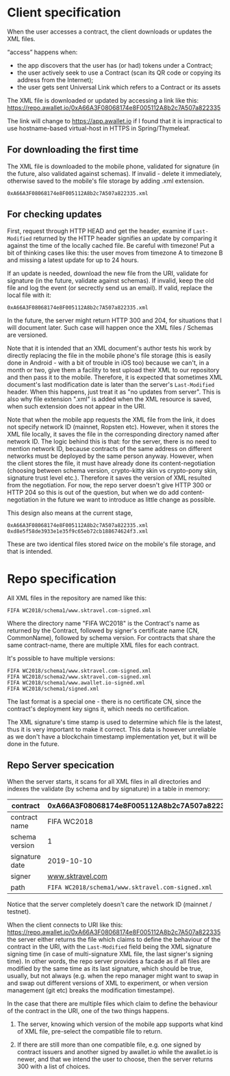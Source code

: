 # Client specification #

When the user accesses a contract, the client downloads or updates the XML files.

“access” happens when:
- the app discovers that the user has (or had) tokens under a Contract;
- the user actively seek to use a Contract (scan its QR code or copying its address from the Internet);
- the user gets sent Universal Link which refers to a Contract or its assets

The XML file is downloaded or updated by accessing a link like this:
https://repo.awallet.io/0xA66A3F08068174e8F005112A8b2c7A507a822335

The link will change to https://app.awallet.io if I found that it is impractical to use hostname-based virtual-host in HTTPS in Spring/Thymeleaf.

## For downloading the first time ##

The XML file is downloaded to the mobile phone, validated for signature (in the future, also validated against schemas). If invalid - delete it immediately, otherwise saved to the mobile's file storage by adding .xml extension.

    0xA66A3F08068174e8F005112A8b2c7A507a822335.xml

## For checking updates ##

First, request through HTTP HEAD and get the header, examine if `Last-Modified` returned by the HTTP header signifies an update by comparing it against the time of the locally cached file. Be careful with timezone! Put a bit of thinking cases like this: the user moves from timezone A to timezone B and missing a latest update for up to 24 hours.

If an update is needed, download the new file from the URI, validate for signature (in the future, validate against schemas). If invalid, keep the old file and log the event (or secrectly send us an email). If valid, replace the local file with it:

    0xA66A3F08068174e8F005112A8b2c7A507a822335.xml

In the future, the server might return HTTP 300 and 204, for situations that I will document later. Such case will happen once the XML files / Schemas are versioned.

Note that it is intended that an XML document's author tests his work by directly replacing the file in the mobile phone's file storage (this is easily done in Android - with a bit of trouble in iOS too) because we can't, in a month or two, give them a facility to test upload their XML to our repository and then pass it to the mobile. Therefore, it is expected that sometimes XML document's last modification date is later than the server's `Last-Modified` header. When this happens, just treat it as "no updates from server". This is also why file extension ".xml" is added when the XML resource is saved, when such extension does not appear in the URI.

Note that when the mobile app requests the XML file from the link, it does not specify network ID (mainnet, Ropsten etc). However, when it stores the XML file locally, it saves the file in the corresponding directory named after network ID. The logic behind this is that: for the server, there is no need to mention network ID, because contracts of the same address on different networks must be deployed by the same person anyway. However, when the client stores the file, it must have already done its content-negotiation (choosing between schema version, crypto-kitty skin vs crypto-pony skin, signature trust level etc.). Therefore it saves the version of XML resulted from the negotiation. For now, the repo server doesn't give HTTP 300 or HTTP 204 so this is out of the question, but when we do add content-negotiation in the future we want to introduce as little change as possible.

This design also means at the current stage, 

    0xA66A3F08068174e8F005112A8b2c7A507a822335.xml
    0xd8e5f58de3933e1e35f9c65eb72cb188674624f3.xml

These are two identical files stored *twice* on the mobile's file storage, and that is intended.

# Repo specification #

All XML files in the repository are named like this:

    FIFA WC2018/schema1/www.sktravel.com-signed.xml

Where the directory name "FIFA WC2018" is the Contract's name as returned by the Contract, followed by signer's certificate name (CN, CommonName), followed by schema version. For contracts that share the same contract-name, there are multiple XML files for each contract.

It's possible to have multiple versions:

    FIFA WC2018/schema1/www.sktravel.com-signed.xml
    FIFA WC2018/schema2/www.sktravel.com-signed.xml
    FIFA WC2018/schema1/www.awallet.io-signed.xml
    FIFA WC2018/schema1/signed.xml

The last format is a special one - there is no certificate CN, since the contract's deployment key signs it, which needs no certification.

The XML signature's time stamp is used to determine which file is the latest, thus it is very important to make it correct. This data is however unreliable as we don't have a blockchain timestamp implementation yet, but it will be done in the future.

## Repo Server specication ##

When the server starts, it scans for all XML files in all directories and indexes the validate (by schema and by signature) in a table in memory:

| contract | 0xA66A3F08068174e8F005112A8b2c7A507a822335 | 0xd8e5f58de3933e1e35f9c65eb72cb188674624f3 |
| -------- | ------------------------------------------ | ------------------------------------------ |
| contract name | FIFA WC2018 | FIFA WC2018 |
| schema version | 1 | 1 |
| signature date | 2019-10-10 | 2019-10-10
| signer | www.sktravel.com | www.sktravel.com |
| path | `FIFA WC2018/schema1/www.sktravel.com-signed.xml` | `FIFA WC2018/schema1/www.sktravel.com-signed.xml` |

Notice that the server completely doesn't care the network ID (mainnet / testnet).

When the client connects to URI like this:
https://repo.awallet.io/0xA66A3F08068174e8F005112A8b2c7A507a822335
the server either returns the file which claims to define the behaviour of the contract in the URI, with the `Last-Modified` field being the XML signature signing time (in case of multi-signature XML file, the last signer's signing time). In other words, the repo server provides a facade as if all files are modified by the same time as its last signature, which should be true, usually, but not always (e.g. when the repo manager might want to swap in and swap out different versions of XML to experiment, or when version management (git etc) breaks the modification timestampe).

In the case that there are multiple files which claim to define the behaviour of the contract in the URI, one of the two things happens.

1. The server, knowing which version of the mobile app supports what kind of XML file, pre-select the compatible file to return.

2. If there are still more than one compatible file, e.g. one signed by contract issuers and another signed by awallet.io while the awallet.io is newer, and that we intend the user to choose, then the server returns 300 with a list of choices.
